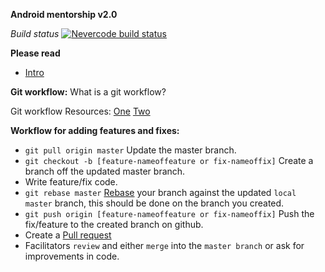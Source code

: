 **Android mentorship v2.0**

*Build status*
[![Nevercode build status](https://app.nevercode.io/api/projects/de98a153-97a2-4eab-9bfe-4ac53d72437e/workflows/0fec983a-5c48-4244-8142-b3deb9ecb520/status_badge.svg?branch=master)](https://app.nevercode.io/#/project/de98a153-97a2-4eab-9bfe-4ac53d72437e/workflow/0fec983a-5c48-4244-8142-b3deb9ecb520/latestBuild?branch=master)

**Please read**
- [Intro](https://docs.google.com/document/d/1jJWasAozrD9ulrdzu8bLY6XSc_STlhy2kRsxnubVrZ4/edit?usp=sharing)

**Git workflow:**
What is a git workflow?

Git workflow Resources:
[One](https://guides.github.com/introduction/flow/)
[Two](http://scottchacon.com/2011/08/31/github-flow.html)

**Workflow for adding features and fixes:**

- `git pull origin master` Update the master branch. 
- `git checkout -b [feature-nameoffeature or fix-nameoffix]` Create a branch off the updated master branch.
- Write feature/fix code.
- `git rebase master` [Rebase]() your branch against the updated `local master` branch, 
this should be done on the branch you created.
- `git push origin [feature-nameoffeature or fix-nameoffix]` Push the fix/feature to the created branch on github.
- Create a [Pull request]()
- Facilitators `review` and either `merge` into the `master branch` or ask for improvements in code.
